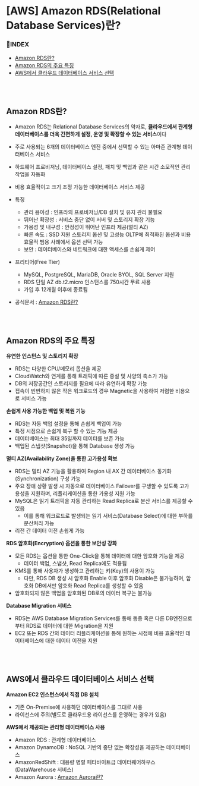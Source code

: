 <h1> [AWS] Amazon RDS(Relational Database Services)란?</h1>



<h3>📌INDEX</h3>

- [Amazon RDS란?](#amazon-rds란)
- [Amazon RDS의 주요 특징](#amazon-rds의-주요-특징)
- [AWS에서 클라우드 데이터베이스 서비스 선택](#aws에서-클라우드-데이터베이스-서비스-선택) 

<br>

<br>

<h2>Amazon RDS란?</h2>

- Amazon RDS는 Relational Database Services의 약자로, **클라우드에서 관계형 데이터베이스를 더욱 간편하게 설정, 운영 및 확장할 수 있는 서비스**이다
- 주로 사용되는 6개의 데이터베이스 엔진 중에서 선택할 수 있는 아마존 관계형 데이터베이스 서비스
- 하드웨어 프로비저닝, 데이터베이스 설정, 패치 및 백업과 같은 시간 소모적인 관리 작업을 자동화
- 비용 효율적이고 크기 조정 가능한 데이터베이스 서비스 제공

- 특징
  - 관리 용이성 : 인프라의 프로비저닝/DB 설치 및 유지 관리 불필요
  - 뛰어난 확장성 : 서비스 중단 없이 서버 및 스토리지 확장 기능
  - 가용성 및 내구성 : 안정성이 뛰어난 인프라 제공(멀티 AZ)
  - 빠른 속도 : SSD 지원 스토리지 옵션 및 고성능 OLTP에 최적화된 옵션과  비용 효울적 범용 사례에서 옵션 선택 가능
  - 보안 : 데이터베이스와 네트워크에 대한 액세스를 손쉽게 제어
- 프리티어(Free Tier)
  - MySQL, PostgreSQL, MariaDB, Oracle BYOL, SQL Server 지원
  - RDS 단일 AZ db.t2.micro 인스턴스를 750시간 무료 사용
  - 가입 후 12개월 이후에 종료됨
- 공식문서 : [Amazon RDS란?](https://docs.aws.amazon.com/ko_kr/AmazonRDS/latest/UserGuide/Welcome.html)

<br>

<br>

<h2>Amazon RDS의 주요 특징</h2>

**유연한 인스턴스 및 스토리지 확장**

- RDS는 다양한 CPU/메모리 옵션을 제공
- CloudWatch와 연계를 통해 트래픽에 따른 증설 및 사양의 축소가 가능
- DB의 저장공간인 스토리지를 필요에 따라 유연하게 확장 가능
- 접속이 빈번하지 않은 작은 워크로드의 경우 Magnetic을 사용하여 저렴한 비용으로 서비스 가능



**손쉽게 사용 가능한 백업 및 복원 기능**

- RDS는 자동 백업 설정을 통해 손쉽게 백업이 가능
- 특정 시점으로 손쉽게 복구 할 수 있는 기능 제공
- 데이터베이스는 최대 35일까지 데이터를 보존 가능
- 백업된 스냅샷(Snapshot)을 통해 Database 생성 가능



**멀티 AZ(Availability Zone)을 통한 고가용성 확보**

- RDS는 멀티 AZ 기능을 활용하여 Region 내 AX 간 데이터베이스 동기화(Synchronization) 구성 가능
- 주요 장애 상황 발생 시 자동으로 데이터베이스 Failover를 구생할 수 있도록 고가용성을 지원하며, 리플리케이션을 통한 가용성 지원 가능
- MySQL은 읽기 트래픽을 자동 관리하는 Read Replica로 분산 서비스를 제공할 수 있음
  - 이를 통해 워크로드로 발생되는 읽기 서비스(Database Select)에 대한 부하를 분산처리 가능
- 리전 간 데이터 이전 손쉽게 가능



**RDS 암호화(Encryption) 옵션을 통한 보안성 강화**

- 모든 RDS는 옵션을 통한 One-Click을 통해 데이터에 대한 암호화 기능을 제공
  - 데이터 백업, 스냅샷, Read Replica에도 적용됨
- KMS를 통해 사용자가 생성하고 관리하는 키(Key)의 사용이 가능
  - 다만, RDS DB 생성 시 암호화 Enable 이후 암호화 Disable은 불가능하며, 암호화 DB에서만 암호화 Read Replica를 생성할 수 있음
- 암호화되지 않은 백업을 암호화된 DB로의 데이터 복구는 불가능



**Database Migration 서비스**

- RDS는 AWS Database Migration Services를 통해 동종 혹은 다른 DB엔진으로부터 RDS로 데이터에 대한 Migration을 지원
- EC2 또는 RDS 간의 데이터 리플리케이션을 통해 원하는 시점에 비용 효율적인 데이터베이스에 대한 데이터 이전을 지원

<br>

<br>

<h2>AWS에서 클라우드 데이터베이스 서비스 선택</h2>

**Amazon EC2 인스턴스에서 직접 DB 설치**

- 기존 On-Premise에 사용하던 데이터베이스를 그대로 사용
- 라이선스에 주의(별도로 클라우드용 라이선스를 운영하는 경우가 있음)



**AWS에서 제공되는 관리형 데이터베이스 사용**

- Amazon RDS : 관계형 데이터베이스
- Amazon DynamoDB : NoSQL 기반의 중단 없는 확장성을 제공하는 데이터베이스
- AmazonRedShift : 대용량 병렬 페타바이트급 데이터웨어하우스(DataWarehouse 서비스)
- Amazon Aurora : [Amazon Aurora란?](https://docs.aws.amazon.com/ko_kr/AmazonRDS/latest/AuroraUserGuide/CHAP_AuroraOverview.html)